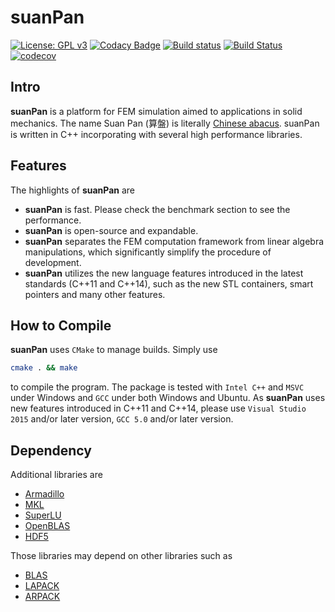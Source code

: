 suanPan
=======

[![License: GPL v3](https://img.shields.io/badge/License-GPL%20v3-blue.svg)](https://www.gnu.org/licenses/gpl-3.0)
[![Codacy Badge](https://api.codacy.com/project/badge/Grade/7cb47e58d7dc4c1680c2205c4ba02e72)](https://www.codacy.com/app/TLCFEM/suanPan?utm_source=github.com&utm_medium=referral&utm_content=TLCFEM/suanPan&utm_campaign=Badge_Grade)
[![Build status](https://ci.appveyor.com/api/projects/status/mi0hh9inkb30yewj?svg=true)](https://ci.appveyor.com/project/TLCFEM/suanpan)
[![Build Status](https://travis-ci.org/TLCFEM/suanPan.svg?branch=master)](https://travis-ci.org/TLCFEM/suanPan)
[![codecov](https://codecov.io/gh/TLCFEM/suanPan/branch/master/graph/badge.svg)](https://codecov.io/gh/TLCFEM/suanPan)


Intro
-----

**suanPan** is a platform for FEM simulation aimed to applications in solid mechanics. The name Suan Pan (算盤) is literally [Chinese abacus](https://en.wikipedia.org/wiki/Suanpan). suanPan is written in C++ incorporating with several high performance libraries.

Features
--------

The highlights of **suanPan** are

-   **suanPan** is fast. Please check the benchmark section to see the performance.
-   **suanPan** is open-source and expandable.
-   **suanPan** separates the FEM computation framework from linear algebra manipulations, which significantly simplify the procedure of development.
-   **suanPan** utilizes the new language features introduced in the latest standards (C++11 and C++14), such as the new STL containers, smart pointers and many other features.

How to Compile
--------------

**suanPan** uses `CMake` to manage builds. Simply use

``` bash
cmake . && make
```

to compile the program. The package is tested with `Intel C++` and `MSVC` under Windows and `GCC` under both Windows and Ubuntu. As **suanPan** uses new features introduced in C++11 and C++14, please use `Visual Studio 2015` and/or later version, `GCC 5.0` and/or later version.

Dependency
----------

Additional libraries are

-   [Armadillo](http://arma.sourceforge.net/)
-   [MKL](https://software.intel.com/en-us/mkl)
-   [SuperLU](http://crd-legacy.lbl.gov/~xiaoye/SuperLU/)
-   [OpenBLAS](http://www.openblas.net/)
-   [HDF5](https://www.hdfgroup.org/)

Those libraries may depend on other libraries such as

-   [BLAS](http://www.netlib.org/blas/)
-   [LAPACK](http://www.netlib.org/lapack/)
-   [ARPACK](http://www.caam.rice.edu/software/ARPACK/)

